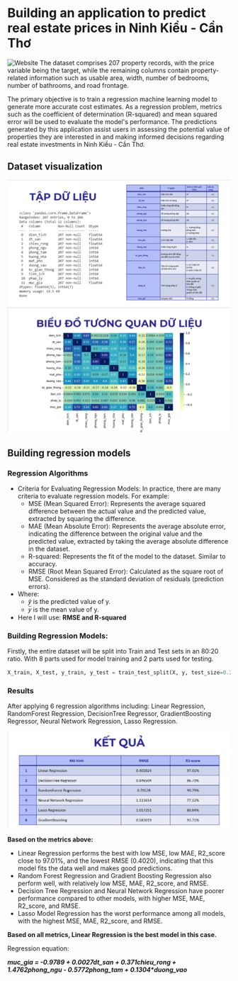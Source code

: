 # Building an application to predict real estate prices in Ninh Kiều - Cần Thơ

![Website](https://kkdlbds.onrender.com)
The dataset comprises 207 property records, with the price variable being the target, while the remaining 
columns contain property-related information such as usable area, width, number of bedrooms, number of bathrooms, and road frontage.

The primary objective is to train a regression machine learning model to generate more accurate cost estimates. 
As a regression problem, metrics such as the coefficient of determination (R-squared) and mean squared error will be used to evaluate the model's performance.
The predictions generated by this application assist users in assessing the potential value of properties they are 
interested in and making informed decisions regarding real estate investments in Ninh Kiều - Cần Thơ.

## Dataset visualization
![data](static/images/dulieu.png)
![data](static/images/tuongquan.png)

## Building regression models
### Regression Algorithms
- Criteria for Evaluating Regression Models: In practice, there are many criteria to evaluate regression models. For example:
  - MSE (Mean Squared Error): Represents the average squared difference between the actual value and the predicted value, extracted by squaring the difference.
  - MAE (Mean Absolute Error): Represents the average absolute error, indicating the difference between the original value and the predicted value, extracted by taking the average absolute difference in the dataset.
  - R-squared: Represents the fit of the model to the dataset. Similar to accuracy.
  - RMSE (Root Mean Squared Error): Calculated as the square root of MSE. Considered as the standard deviation of residuals (prediction errors).
- Where:
  - 𝑦̂ is the predicted value of y.
  - 𝑦̅ is the mean value of y.
- Here I will use: **RMSE and R-squared**

### Building Regression Models:
Firstly, the entire dataset will be split into Train and Test sets in an 80:20 ratio. 
With 8 parts used for model training and 2 parts used for testing.

```py
X_train, X_test, y_train, y_test = train_test_split(X, y, test_size=0.2, random_state=42)
```

### Results
After applying 6 regression algorithms including: Linear Regression, 
RandomForest Regression, DecisionTree Regressor, GradientBoosting Regressor, Neural Network Regression, Lasso Regression.

![data](static/images/ketqua.png)

**Based on the metrics above:**
- Linear Regression performs the best with low MSE, low MAE, R2_score close to 97.01%, and the lowest RMSE (0.4020),
indicating that this model fits the data well and makes good predictions.
- Random Forest Regression and Gradient Boosting Regression also perform well, with relatively low MSE, MAE, R2_score, and RMSE.
- Decision Tree Regression and Neural Network Regression have poorer performance compared to other models, with higher MSE, MAE, R2_score, and RMSE.
- Lasso Model Regression has the worst performance among all models, with the highest MSE, MAE, R2_score, and RMSE.

**Based on all metrics, Linear Regression is the best model in this case.**

Regression equation:

  _**muc_gia = -0.9789 + 0.0027*dt_san + 0.371*chieu_rong + 1.4762*phong_ngu - 0.5772*phong_tam + 0.1304*duong_vao**_



